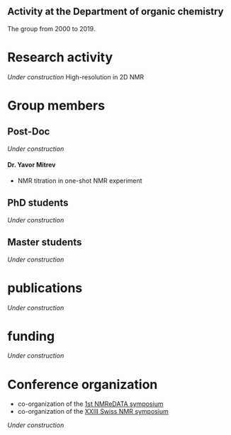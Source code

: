 ## Activity at the Department of organic chemistry

The group from 2000 to 2019.

# Research activity 

*Under construction*
High-resolution in 2D NMR

# Group members 
## Post-Doc 
*Under construction*
#### Dr. Yavor Mitrev
- NMR titration in one-shot NMR experiment 

## PhD students 
*Under construction*
## Master students 
*Under construction*

# publications 

*Under construction*

# funding 

*Under construction*

# Conference organization 

- co-organization of the [1st NMReDATA symposium](https://nmredata.org/wiki/Symposium2019/)
- co-organization of the [XXIII Swiss NMR symposium](https://indico.cern.ch/event/775177/)

*Under construction*
